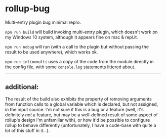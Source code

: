 # rollup-bug
Multi-entry plugin bug minimal repro.

`npm run build` will build invoking multi-entry plugin, which doesn't work on my Windows 10 system, although it appears fine on mac & repl.it.

`npm run nobug` will run (with a call to the plugin but without passing the result to be used anywhere), which works ok.

`npm run inlinemulti` uses a copy of the code from the module directly in the config file, with some `console.log` statements littered about.

---
## additional:
The result of the build also exhibits the property of removing arguments from function calls to a global variable which is declared, but not assigned, in the input source.  I'm not sure if this is a bug or a feature (well, it's definitely *not* a feature, but may be a well-defined result of some aspect of rollup's design I'm unfamiliar with), or how it'd be possible to configure rollup to behave differently (unfortunately, I have a code-base with quite a lot of this stuff in it...).
